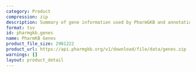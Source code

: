```yaml
---
category: Product
compression: zip
description: Summary of gene information used by PharmGKB and annotations
format: tsv
id: pharmgkb.genes
name: PharmKB Genes
product_file_size: 2901222
product_url: https://api.pharmgkb.org/v1/download/file/data/genes.zip
warnings: []
layout: product_detail
---
```

